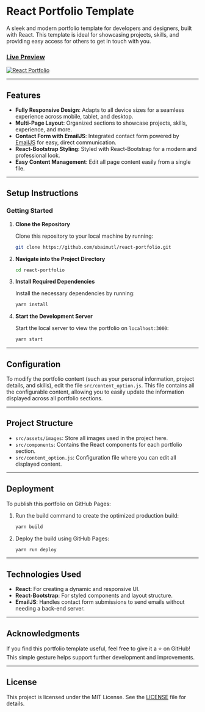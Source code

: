 
# React Portfolio Template

A sleek and modern portfolio template for developers and designers, built with React. This template is ideal for showcasing projects, skills, and providing easy access for others to get in touch with you.

### [Live Preview](https://ubaimutl.github.io/react-portfolio/)

[![React Portfolio](src/assets/images/react%20portfolio%20gif.gif)](https://ubaimutl.github.io/react-portfolio/)

---

## Features

- **Fully Responsive Design**: Adapts to all device sizes for a seamless experience across mobile, tablet, and desktop.
- **Multi-Page Layout**: Organized sections to showcase projects, skills, experience, and more.
- **Contact Form with EmailJS**: Integrated contact form powered by [EmailJS](https://www.emailjs.com/) for easy, direct communication.
- **React-Bootstrap Styling**: Styled with React-Bootstrap for a modern and professional look.
- **Easy Content Management**: Edit all page content easily from a single file.

---

## Setup Instructions

### Getting Started

1. **Clone the Repository**

   Clone this repository to your local machine by running:

   ```bash
   git clone https://github.com/ubaimutl/react-portfolio.git
   ```

2. **Navigate into the Project Directory**

   ```bash
   cd react-portfolio
   ```

3. **Install Required Dependencies**

   Install the necessary dependencies by running:

   ```bash
   yarn install
   ```

4. **Start the Development Server**

   Start the local server to view the portfolio on `localhost:3000`:

   ```bash
   yarn start
   ```

---

## Configuration

To modify the portfolio content (such as your personal information, project details, and skills), edit the file `src/content_option.js`. This file contains all the configurable content, allowing you to easily update the information displayed across all portfolio sections.

---

## Project Structure

- `src/assets/images`: Store all images used in the project here.
- `src/components`: Contains the React components for each portfolio section.
- `src/content_option.js`: Configuration file where you can edit all displayed content.

---

## Deployment

To publish this portfolio on GitHub Pages:

1. Run the build command to create the optimized production build:

   ```bash
   yarn build
   ```

2. Deploy the build using GitHub Pages:

   ```bash
   yarn run deploy
   ```

---

## Technologies Used

- **React**: For creating a dynamic and responsive UI.
- **React-Bootstrap**: For styled components and layout structure.
- **EmailJS**: Handles contact form submissions to send emails without needing a back-end server.

---

## Acknowledgments

If you find this portfolio template useful, feel free to give it a ⭐ on GitHub! This simple gesture helps support further development and improvements.

---

## License

This project is licensed under the MIT License. See the [LICENSE](./LICENSE) file for details.

